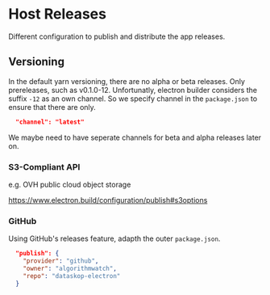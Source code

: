 # Host Releases

Different configuration to publish and distribute the app releases.

## Versioning

In the default yarn versioning, there are no alpha or beta releases.
Only prereleases, such as v0.1.0-12.
Unfortunatly, electron builder considers the suffix `-12` as an own channel.
So we specify channel in the `package.json` to ensure that there are only.

```json
  "channel": "latest"
```

We maybe need to have seperate channels for beta and alpha releases later on.

### S3-Compliant API

e.g. OVH public cloud object storage

<https://www.electron.build/configuration/publish#s3options>

### GitHub

Using GitHub's releases feature, adapth the outer `package.json`.

```json
  "publish": {
    "provider": "github",
    "owner": "algorithmwatch",
    "repo": "dataskop-electron"
  }
```
